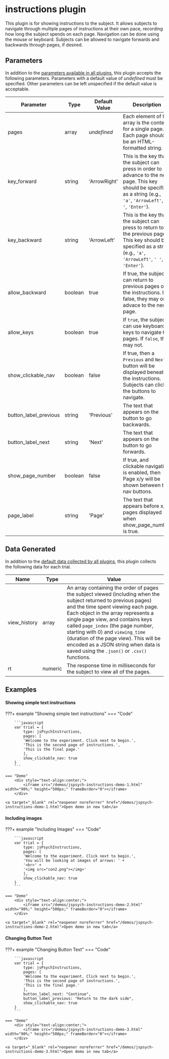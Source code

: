 # instructions plugin

This plugin is for showing instructions to the subject. It allows subjects to navigate through multiple pages of instructions at their own pace, recording how long the subject spends on each page. Navigation can be done using the mouse or keyboard. Subjects can be allowed to navigate forwards and backwards through pages, if desired.

## Parameters	

In addition to the [parameters available in all plugins](../overview/plugins.md#parameters-available-in-all-plugins), this plugin accepts the following parameters. Parameters with a default value of *undefined* must be specified. Other parameters can be left unspecified if the default value is acceptable.

| Parameter             | Type    | Default Value | Description                              |
| --------------------- | ------- | ------------- | ---------------------------------------- |
| pages                 | array   | *undefined*   | Each element of the array is the content for a single page. Each page should be an HTML-formatted string. |
| key_forward           | string  | 'ArrowRight'  | This is the key that the subject can press in order to advance to the next page. This key should be specified as a string (e.g., `'a'`, `'ArrowLeft'`, `' '`, `'Enter'`). |
| key_backward          | string  | 'ArrowLeft'   | This is the key that the subject can press to return to the previous page. This key should be specified as a string (e.g., `'a'`, `'ArrowLeft'`, `' '`, `'Enter'`). |
| allow_backward        | boolean | true          | If true, the subject can return to previous pages of the instructions. If false, they may only advace to the next page. |
| allow_keys            | boolean | true          | If `true`, the subject can use keyboard keys to navigate the pages. If `false`, they may not. |
| show_clickable_nav    | boolean | false         | If true, then a `Previous` and `Next` button will be displayed beneath the instructions. Subjects can click the buttons to navigate. |
| button_label_previous | string  | 'Previous'    | The text that appears on the button to go backwards. |
| button_label_next     | string  | 'Next'        | The text that appears on the button to go forwards. |
| show_page_number      | boolean | false         | If true, and clickable navigation is enabled, then Page x/y will be shown between the nav buttons. |
| page_label            | string  | 'Page'        | The text that appears before x/y pages displayed when show_page_number is true. |

## Data Generated

In addition to the [default data collected by all plugins](../overview/plugins.md#data-collected-by-all-plugins), this plugin collects the following data for each trial.

| Name         | Type        | Value                                    |
| ------------ | ----------- | ---------------------------------------- |
| view_history | array       | An array containing the order of pages the subject viewed (including when the subject returned to previous pages) and the time spent viewing each page. Each object in the array represents a single page view, and contains keys called `page_index` (the page number, starting with 0) and `viewing_time` (duration of the page view). This will be encoded as a JSON string when data is saved using the `.json()` or `.csv()` functions. |
| rt           | numeric     | The response time in milliseconds for the subject to view all of the pages. |

## Examples

#### Showing simple text instructions

???+ example "Showing simple text instructions"
    === "Code"

        ```javascript
        var trial = {
            type: jsPsychInstructions,
            pages: [
            'Welcome to the experiment. Click next to begin.',
            'This is the second page of instructions.',
            'This is the final page.'
            ],
            show_clickable_nav: true
        }
        ```

    === "Demo"
        <div style="text-align:center;">
            <iframe src="/demos/jspsych-instructions-demo-1.html" width="90%;" height="500px;" frameBorder="0"></iframe>
        </div>

    <a target="_blank" rel="noopener noreferrer" href="/demos/jspsych-instructions-demo-1.html">Open demo in new tab</a>

#### Including images

???+ example "Including Images"
    === "Code"

        ```javascript
        var trial = {
            type: jsPsychInstructions,
            pages: [
            'Welcome to the experiment. Click next to begin.',
            'You will be looking at images of arrows: ' +
            '<br>' + 
            '<img src="con2.png"></img>'
            ],
            show_clickable_nav: true
        }
        ```

    === "Demo"
        <div style="text-align:center;">
            <iframe src="/demos/jspsych-instructions-demo-2.html" width="90%;" height="500px;" frameBorder="0"></iframe>
        </div>

    <a target="_blank" rel="noopener noreferrer" href="/demos/jspsych-instructions-demo-2.html">Open demo in new tab</a>

#### Changing Button Text

???+ example "Changing Button Text"
    === "Code"

        ```javascript
        var trial = {
            type: jsPsychInstructions,
            pages: [
            'Welcome to the experiment. Click next to begin.',
            'This is the second page of instructions.',
            'This is the final page.'
            ],
            button_label_next: "Continue",
            button_label_previous: "Return to the dark side",
            show_clickable_nav: true
        }
        ```

    === "Demo"
        <div style="text-align:center;">
            <iframe src="/demos/jspsych-instructions-demo-3.html" width="90%;" height="500px;" frameBorder="0"></iframe>
        </div>

    <a target="_blank" rel="noopener noreferrer" href="/demos/jspsych-instructions-demo-3.html">Open demo in new tab</a>